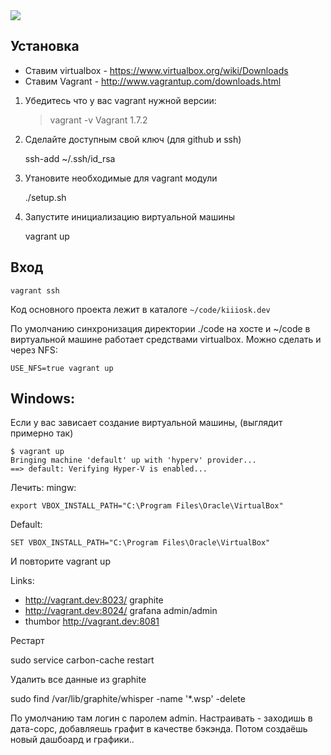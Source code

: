 <a href="http://teamcity.brandymint.ru/viewType.html?buildTypeId=btN&guest=1">
<img src="http://teamcity.brandymint.ru/app/rest/builds/buildType:(id:KiiioskVagrant_Master)/statusIcon"/>
</a>

Установка
---------

* Ставим virtualbox - https://www.virtualbox.org/wiki/Downloads
* Ставим Vagrant - http://www.vagrantup.com/downloads.html

1. Убедитесь что у вас vagrant нужной версии:

    > vagrant -v
    Vagrant 1.7.2


2. Сделайте доступным свой ключ (для github и ssh)

    ssh-add ~/.ssh/id_rsa

3. Утановите необходимые для vagrant модули

    ./setup.sh

4. Запустите инициализацию виртуальной машины

    vagrant up
    
Вход
----

    vagrant ssh

Код основного проекта лежит в каталоге `~/code/kiiiosk.dev`


По умолчанию синхронизация директории ./code на хосте и ~/code в виртуальной машине работает средствами virtualbox. Можно сделать и через NFS:

    USE_NFS=true vagrant up


Windows:
---
Если у вас зависает создание виртуальной машины, (выглядит примерно так)

    $ vagrant up
    Bringing machine 'default' up with 'hyperv' provider...
    ==> default: Verifying Hyper-V is enabled...

Лечить:
mingw:

    export VBOX_INSTALL_PATH="C:\Program Files\Oracle\VirtualBox"
    
Default:

    SET VBOX_INSTALL_PATH="C:\Program Files\Oracle\VirtualBox"
   
 И повторите vagrant up

Links:

 * http://vagrant.dev:8023/ graphite
 * http://vagrant.dev:8024/ grafana admin/admin
 * thumbor http://vagrant.dev:8081

Рестарт

   sudo service carbon-cache restart

Удалить все данные из graphite

 sudo find /var/lib/graphite/whisper -name '*.wsp' -delete

По умолчанию там логин с паролем admin. Настраивать - заходишь в дата-сорс, добавляешь графит в качестве бэкэнда. Потом создаёшь новый дашбоард и графики..

